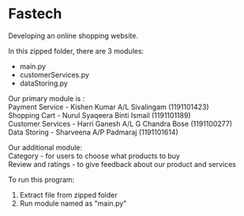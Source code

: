 # Fastech
Developing an online shopping website.

In this zipped folder, there are 3 modules:
- main.py
- customerServices.py
- dataStoring.py

Our primary module is : <br/>
Payment Service - Kishen Kumar A/L Sivalingam (1191101423) <br/>
Shopping Cart - Nurul Syaqeera Binti Ismail (1191101189) <br/>
Customer Services - Harri Ganesh A/L G Chandra Bose (1191100277) <br/>
Data Storing - Sharveena A/P Padmaraj (1191101614)

Our additional module: <br/>
Category - for users to choose what products to buy <br/>
Review and ratings - to give feedback about our product and services


To run this program:
1. Extract file from zipped folder <br/>
2. Run module named as "main.py"
